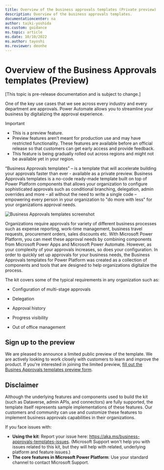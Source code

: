 ```yaml
---
title: Overview of the business approvals templates (Private preview) | Microsoft Docs
description: Overview of the business approvals templates.
documentationcenter: na
author: taiki-yoshida
ms.custom: guidance
ms.topic: article
ms.date: 10/10/2022
ms.author: tayoshi
ms.reviewer: deonhe
---
```


# Overview of the Business Approvals templates (Preview)

[This topic is pre-release documentation and is subject to change.]

One of the key use cases that we see across every industry and every department
are approvals. Power Automate allows you to streamline your business by
digitalizing the approval experience.

> [!IMPORTANT]
> - This is a preview feature.
> - Preview features aren’t meant for production use and may have restricted functionality. These features are available before an official release so that customers can get early access and provide feedback.
> - This feature is being gradually rolled out across regions and might not be available yet in your region.

“Business Approvals templates” – is a template that will accelerate building your approvals
faster than ever - available as a private preview. Business Approvals templates
is a no-code ready-made template built on top of Power Platform components that
allows your organization to configure sophisticated approvals such as
conditional branching, delegation, admin overrides and more – all without the
need to write a single code – empowering every person in your organization to
"do more with less" for your organizations approval needs.

![Business Approvals templates screenshot](/media/business-approvals-templates.png)

Organizations require approvals for variety of different business processes such
as expense reporting, work-time management, business travel requests,
procurement orders, sales discounts etc. With Microsoft Power Platform, you can
meet these approval needs by combining components from Microsoft Power Apps and
Microsoft Power Automate. However, as your complexity of your approvals
increases, so does your configuration. In order to quickly set up approvals for
your business needs, the Business Approvals templates for Power Platform was created
as a collection of components and tools that are designed to help organizations
digitalize the process.

The kit covers some of the typical requirements in any organization such as:

-   Configuration of multi-stage approvals

-   Delegation

-   Approval history

-   Progress visibility

-   Out of office management

## Sign up to the preview

We are pleased to announce a limited public preview of the template. We are actively looking to work closely with customers to learn and improve the product. If you're interested in joining the limited preview, [fill out the Busines Approvals templates preview form](https://aka.ms/business-approvals-templates-preview).

## Disclaimer

Although the underlying features and components used to build the kit (such as
Dataverse, admin APIs, and connectors) are fully supported, the template itself
represents sample implementations of these features. Our customers and community
can use and customize these features to implement business approvals
capabilities in their organizations.

If you face issues with:
- **Using the kit**: Report your issue here: https://aka.ms/business-approvals-templates-issues. (Microsoft Support won't help you with issues related to this kit, but they will help with related, underlying platform and feature issues.)
- **The core features in Microsoft Power Platform**: Use your standard channel to contact Microsoft Support.
